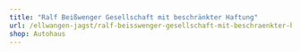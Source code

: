 ```yaml
---
title: "Ralf Beißwenger Gesellschaft mit beschränkter Haftung"
url: /ellwangen-jagst/ralf-beisswenger-gesellschaft-mit-beschraenkter-haftung/
shop: Autohaus
---
```

